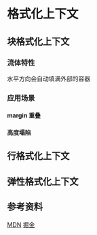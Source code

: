 # 格式化上下文

## 块格式化上下文

### 流体特性

水平方向会自动填满外部的容器

### 应用场景

#### margin 重叠

#### 高度塌陷

## 行格式化上下文

## 弹性格式化上下文

## 参考资料

[MDN](https://developer.mozilla.org/zh-CN/docs/Web/Guide/CSS/Block_formatting_context)
[掘金](https://juejin.cn/post/7072174649735381029)
